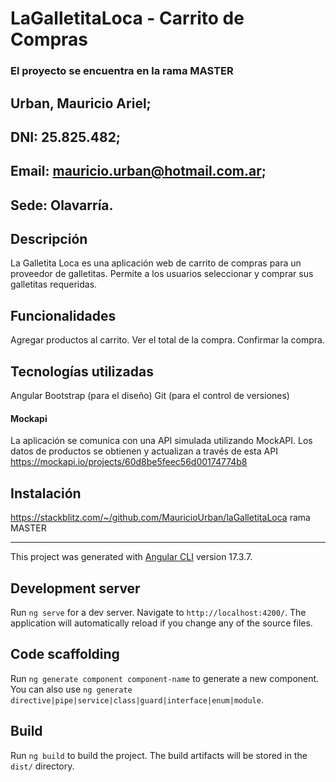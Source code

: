 # LaGalletitaLoca - Carrito de Compras

   ### El proyecto se encuentra en la rama MASTER
 
## Urban, Mauricio Ariel;
## DNI: 25.825.482; 
## Email: mauricio.urban@hotmail.com.ar;
## Sede: Olavarría.

## Descripción
La Galletita Loca es una aplicación web de carrito de compras para un proveedor de galletitas. Permite a los usuarios seleccionar y comprar sus galletitas requeridas.

## Funcionalidades
Agregar productos al carrito.
Ver el total de la compra.
Confirmar la compra.

## Tecnologías utilizadas
Angular
Bootstrap (para el diseño)
Git (para el control de versiones)
#### Mockapi 
La aplicación se comunica con una API simulada utilizando MockAPI.
Los datos de productos se obtienen y actualizan a través de esta API
   https://mockapi.io/projects/60d8be5feec56d00174774b8

## Instalación
https://stackblitz.com/~/github.com/MauricioUrban/laGalletitaLoca
rama MASTER

-------------------------------------------------------------------------------------------------


This project was generated with [Angular CLI](https://github.com/angular/angular-cli) version 17.3.7.

## Development server

Run `ng serve` for a dev server. Navigate to `http://localhost:4200/`. The application will automatically reload if you change any of the source files.

## Code scaffolding

Run `ng generate component component-name` to generate a new component. You can also use `ng generate directive|pipe|service|class|guard|interface|enum|module`.

## Build

Run `ng build` to build the project. The build artifacts will be stored in the `dist/` directory.

